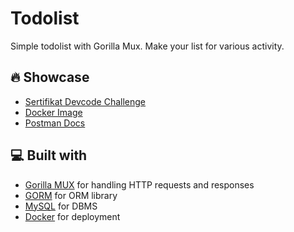 # Todolist

Simple todolist with Gorilla Mux. Make your list for various activity.

## 🔥 Showcase
- [Sertifikat Devcode Challenge](https://devcode.gethired.id/job/BPD038)
- [Docker Image](https://hub.docker.com/r/rfauzi/todolist-api)
- [Postman Docs](https://documenter.getpostman.com/view/25042327/2s93RNyaXt)

## 💻 Built with

- [Gorilla MUX](https://github.com/gorilla/mux) for handling HTTP requests and responses
- [GORM](https://github.com/go-gorm/gorm) for ORM library
- [MySQL](https://github.com/mysql) for DBMS
- [Docker](https://github.com/docker) for deployment
